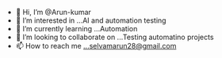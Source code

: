- 👋 Hi, I’m @Arun-kumar
- 👀 I’m interested in ...AI and automation testing
- 🌱 I’m currently learning ...Automation
- 💞️ I’m looking to collaborate on ...Testing automatino projects
- 📫 How to reach me ...selvamarun28@gmail.com

<!---
Arun-kumar-github/Arun-kumar-github is a ✨ special ✨ repository because its `README.md` (this file) appears on your GitHub profile.
You can click the Preview link to take a look at your changes.
--->
